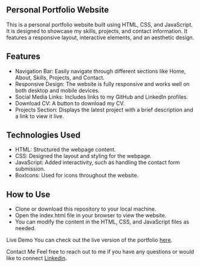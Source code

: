 ## Personal Portfolio Website
 
 This is a personal portfolio website built using HTML, CSS, and JavaScript. It is designed to showcase my skills, projects, and contact information. It features a responsive layout, interactive elements, and an aesthetic design.

## Features
- Navigation Bar: Easily navigate through different sections like Home, About, Skills, Projects, and Contact.
- Responsive Design: The website is fully responsive and works well on both desktop and mobile devices.
- Social Media Links: Includes links to my GitHub and LinkedIn profiles.
- Download CV: A button to download my CV.
- Projects Section: Displays the latest project with a brief description and a link to view it live.


## Technologies Used
- HTML: Structured the webpage content.
- CSS: Designed the layout and styling for the webpage.
- JavaScript: Added interactivity, such as handling the contact form submission.
- BoxIcons: Used for icons throughout the website.

## How to Use
- Clone or download this repository to your local machine.
- Open the index.html file in your browser to view the website.
- You can modify the content in the HTML, CSS, and JavaScript files as needed.


Live Demo
You can check out the live version of the portfolio [here](https://siddhi137.github.io/My-portfolio/#home).

Contact Me
Feel free to reach out to me if you have any questions or would like to connect [Linkedin](https://www.linkedin.com/in/siddhi-undefined-06aab1293/).






